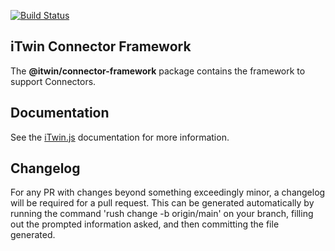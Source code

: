 [![Build Status](https://bentleycs.visualstudio.com/iModelTechnologies/_apis/build/status/iTwin%20Connector%20Frameworks/iTwin.connector-framework?repoName=iTwin%2Fconnector-framework&branchName=main)](https://bentleycs.visualstudio.com/iModelTechnologies/_build/latest?definitionId=5669&repoName=iTwin%2Fconnector-framework&branchName=main)

## iTwin Connector Framework

The **@itwin/connector-framework** package contains the framework to support Connectors.

## Documentation

See the [iTwin.js](https://www.itwinjs.org) documentation for more information.

## Changelog

For any PR with changes beyond something exceedingly minor, a changelog will be required for a pull request. This can be generated automatically by running the command 'rush change -b origin/main' on your branch, filling out the prompted information asked, and then committing the file generated. 
